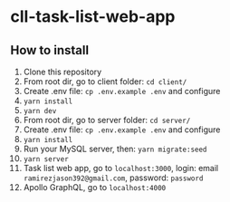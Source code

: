 # cll-task-list-web-app

## How to install

1. Clone this repository
2. From root dir, go to client folder: `cd client/`
3. Create .env file: `cp .env.example .env` and configure
4. `yarn install`
5. `yarn dev`
6. From root dir, go to server folder: `cd server/`
7. Create .env file: `cp .env.example .env` and configure
8. `yarn install`
9. Run your MySQL server, then: `yarn migrate:seed`
10. `yarn server`
11. Task list web app, go to `localhost:3000`, login: email `ramirezjason392@gmail.com`, password: `password`
12. Apollo GraphQL, go to `localhost:4000`
